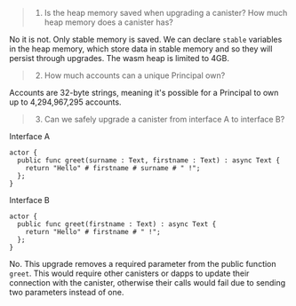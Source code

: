 > 1.  Is the heap memory saved when upgrading a canister? How much heap memory does a canister has?

No it is not. Only stable memory is saved. We can declare `stable` variables in the heap memory, which store data in stable memory and so they will persist through upgrades. The wasm heap is limited to 4GB.

> 2. How much accounts can a unique Principal own?

Accounts are 32-byte strings, meaning it's possible for a Principal to own up to 4,294,967,295 accounts.

> 3. Can we safely upgrade a canister from interface A to interface B?

Interface A

```motoko
actor {
  public func greet(surname : Text, firstname : Text) : async Text {
    return "Hello" # firstname # surname # " !";
  };
}
```

Interface B

```
actor {
  public func greet(firstname : Text) : async Text {
    return "Hello" # firstname # " !";
  };
}
```

No. This upgrade removes a required parameter from the public function `greet`. This would require other canisters or dapps to update their connection with the canister, otherwise their calls would fail due to sending two parameters instead of one.
